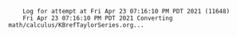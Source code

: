         Log for attempt at Fri Apr 23 07:16:10 PM PDT 2021 (11648)
        Fri Apr 23 07:16:10 PM PDT 2021 Converting math/calculus/KBrefTaylorSeries.org...
